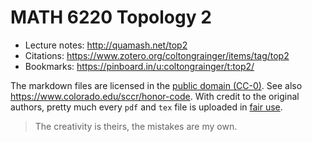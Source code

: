 # MATH 6220 Topology 2

- Lecture notes: <http://quamash.net/top2>
- Citations: <https://www.zotero.org/coltongrainger/items/tag/top2>
- Bookmarks: <https://pinboard.in/u:coltongrainger/t:top2/>

The markdown files are licensed in the [public domain (CC-0)](http://creativecommons.org/about/cc0). See also <https://www.colorado.edu/sccr/honor-code>. With credit to the original authors, pretty much every `pdf` and `tex` file is uploaded in [fair use](https://libguides.bc.edu/copyright/).

> The creativity is theirs, the mistakes are my own.
